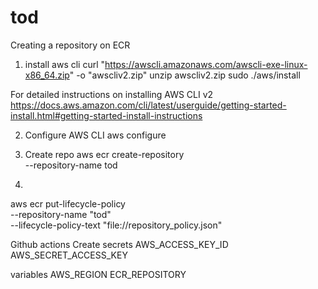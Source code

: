 # tod

Creating a repository on ECR
1. install aws cli
curl "https://awscli.amazonaws.com/awscli-exe-linux-x86_64.zip" -o "awscliv2.zip"
unzip awscliv2.zip
sudo ./aws/install

For detailed instructions on installing AWS CLI v2  https://docs.aws.amazon.com/cli/latest/userguide/getting-started-install.html#getting-started-install-instructions

2. Configure AWS CLI
aws configure


3. Create repo
aws ecr create-repository \
    --repository-name tod

4. 
aws ecr put-lifecycle-policy \
    --repository-name "tod" \
    --lifecycle-policy-text "file://repository_policy.json"


Github actions
Create secrets
AWS_ACCESS_KEY_ID
AWS_SECRET_ACCESS_KEY

variables
AWS_REGION
ECR_REPOSITORY
